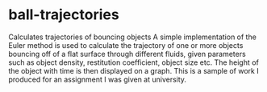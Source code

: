 # ball-trajectories
Calculates trajectories of bouncing objects
A simple implementation of the Euler method is used to calculate the trajectory of one or more objects bouncing off of a flat surface through different fluids, given parameters such as object density, restitution coefficient, object size etc. The height of the object with time is then displayed on a graph. 
This is a sample of work I produced for an assignment I was given at university.
